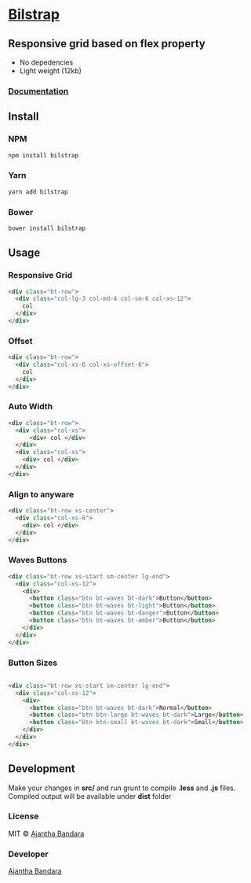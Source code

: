 # [Bilstrap](http://bilstrap.com)

## Responsive grid based on flex property

* No depedencies
* Light weight (12kb)

### [Documentation](http://bilstrap.com)

## Install

### NPM

``` bash
npm install bilstrap
```

### Yarn

``` bash
yarn add bilstrap
```

### Bower

``` bash
bower install bilstrap
```

## Usage

### Responsive Grid

``` html
<div class="bt-row">
  <div class="col-lg-3 col-md-4 col-sm-6 col-xs-12">
    col
  </div>
</div>
```

### Offset

``` html
<div class="bt-row">
  <div class="col-xs-6 col-xs-offset-6">
    col
  </div>
</div>
```

### Auto Width

``` html
<div class="bt-row">
  <div class="col-xs">
      <div> col </div>
  </div>
  <div class="col-xs">
    <div> col </div>
  </div>
</div>
```

### Align to anyware

``` html
<div class="bt-row xs-center">
  <div class="col-xs-6">
    <div> col </div>
  </div>
</div>
```

### Waves Buttons

``` html
<div class="bt-row xs-start sm-center lg-end">
  <div class="col-xs-12">
    <div>
      <button class="btn bt-waves bt-dark">Button</button>
      <button class="btn bt-waves bt-light">Button</button>
      <button class="btn bt-waves bt-danger">Button</button>
      <button class="btn bt-waves bt-amber">Button</button>
    </div>
  </div>
</div>
```

### Button Sizes

``` html

<div class="bt-row xs-start sm-center lg-end">
  <div class="col-xs-12">
    <div>
      <button class="btn bt-waves bt-dark">Normal</button>
      <button class="btn btn-large bt-waves bt-dark">Large</button>
      <button class="btn btn-small bt-waves bt-dark">Small</button>
    </div>
  </div>
</div>
```

## Development

Make your changes in **src/** and run grunt to compile **.less** and **.js** files. Compiled output will be available under **dist** folder

### License

MIT © [Ajantha Bandara](https://ajanthab.com/)

### Developer

[Ajantha Bandara](https://ajanthab.com/)